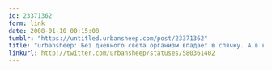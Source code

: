 ```yaml
---
id: 23371362
form: link
date: 2008-01-10 00:15:08
tumblr: "https://untitled.urbansheep.com/post/23371362"
title: "urbansheep: Без дневного света организм впадает в спячку. А в комнате с лампами ДС можно работать не замечая времени. Удобно... Есть хочу. И спать, м..."
linkurl: http://twitter.com/urbansheep/statuses/580361402
---
```


